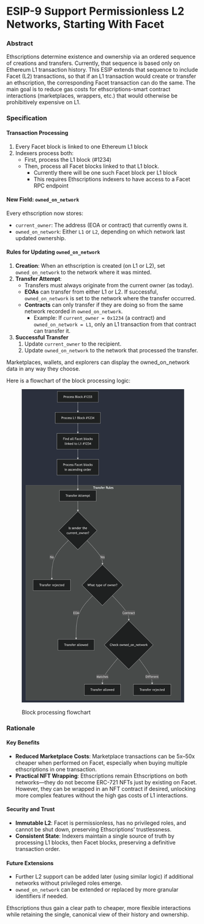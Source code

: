 # ESIP-9 Support Permissionless L2 Networks, Starting With Facet

### Abstract

Ethscriptions determine existence and ownership via an ordered sequence of creations and transfers. Currently, that sequence is based only on Ethereum L1 transaction history. This ESIP extends that sequence to include Facet (L2) transactions, so that if an L1 transaction would create or transfer an ethscription, the corresponding Facet transaction can do the same. The main goal is to reduce gas costs for ethscriptions-smart contract interactions (marketplaces, wrappers, etc.) that would otherwise be prohibitively expensive on L1.

### Specification

#### Transaction Processing

1. Every Facet block is linked to one Ethereum L1 block
2. Indexers process both:
   * First, process the L1 block (#1234)
   * Then, process all Facet blocks linked to that L1 block.
     * Currently there will be one such Facet block per L1 block
     * This requires Ethscriptions indexers to have access to a Facet RPC endpoint

#### New Field: `owned_on_network`

Every ethscription now stores:

* `current_owner`: The address (EOA or contract) that currently owns it.
* `owned_on_network`: Either `L1` or `L2`, depending on which network last updated ownership.

#### Rules for Updating `owned_on_network`

1. **Creation**: When an ethscription is created (on L1 or L2), set `owned_on_network` to the network where it was minted.
2. **Transfer Attempt**:
   * Transfers must always originate from the current owner (as today).
   * **EOAs** can transfer from either L1 or L2. If successful, `owned_on_network` is set to the network where the transfer occurred.
   * **Contracts** can only transfer if they are doing so from the same network recorded in `owned_on_network`.
     * Example: If `current_owner = 0x1234` (a contract) and `owned_on_network = L1`, only an L1 transaction from that contract can transfer it.
3. **Successful Transfer**
   1. Update `current_owner` to the recipient.
   2. Update `owned_on_network` to the network that processed the transfer.

Marketplaces, wallets, and explorers can display the owned\_on\_network data in any way they choose.

Here is a flowchart of the block processing logic:

<figure><img src="../../.gitbook/assets/Zight 2025-01-28 at 3.01.53 PM (1).png" alt=""><figcaption><p>Block processing flowchart</p></figcaption></figure>

### Rationale

#### Key Benefits

* **Reduced Marketplace Costs**: Marketplace transactions can be 5x–50x cheaper when performed on Facet, especially when buying multiple ethscriptions in one transaction.
* **Practical NFT Wrapping**: Ethscriptions remain Ethscriptions on both networks—they do not become ERC-721 NFTs just by existing on Facet. However, they can be wrapped in an NFT contract if desired, unlocking more complex features without the high gas costs of L1 interactions.

#### Security and Trust

* **Immutable L2**: Facet is permissionless, has no privileged roles, and cannot be shut down, preserving Ethscriptions’ trustlessness.
* **Consistent State**: Indexers maintain a single source of truth by processing L1 blocks, then Facet blocks, preserving a definitive transaction order.

#### Future Extensions

* Further L2 support can be added later (using similar logic) if additional networks without privileged roles emerge.
* `owned_on_network` can be extended or replaced by more granular identifiers if needed.

Ethscriptions thus gain a clear path to cheaper, more flexible interactions while retaining the single, canonical view of their history and ownership.

